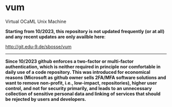 # vum
Virtual OCaML Unix Machine

**Starting from 10/2023, this repository is not updated frequently (or at all) and any recent updates are only availble here**:

http://git.edu-9.de/sbosse/vum

---

**Since 10/2023 github enforces a two-factor or multi-factor authentication, which is neither required in principle nor comfortable in daily use of a code repository. This was introduced for economical reasons (Microsoft as github owner sells 2FA/MFA software solutions and want to remove non-profit, i.e., low-impact, repositories), higher user control, and not for security primarily, and leads to an unnecessary collection of sensitive personal data and linking of services that should be rejected by users and developers.**

